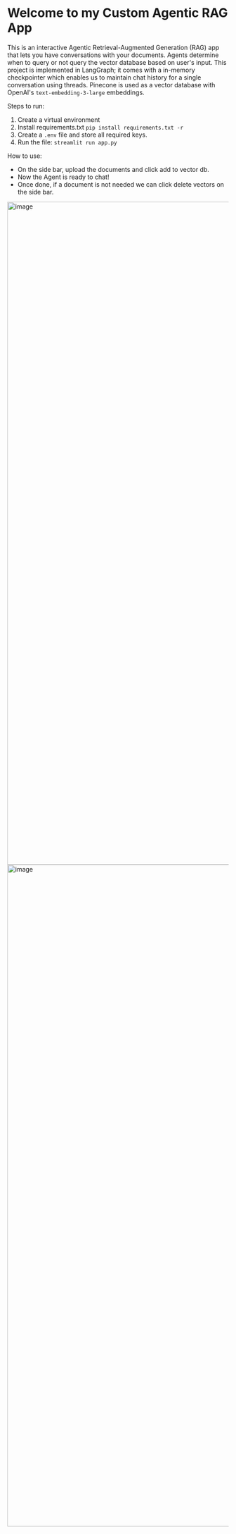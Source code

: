 # Welcome to my Custom Agentic RAG App

This is an interactive Agentic Retrieval-Augmented Generation (RAG) app that lets you have conversations with your documents. Agents determine when to query or not query the vector database based on user's input. This project is implemented in LangGraph; it comes with a in-memory checkpointer which enables us to maintain chat history for a single conversation using threads. Pinecone is used as a vector database with OpenAI's `text-embedding-3-large` embeddings. 


Steps to run:
1. Create a virtual environment
2. Install requirements.txt `pip install requirements.txt -r`
3. Create a `.env` file and store all required keys.
4. Run the file: `streamlit run app.py`

How to use:
* On the side bar, upload the documents and click add to vector db.
* Now the Agent is ready to chat!
* Once done, if a document is not needed we can click delete vectors on the side bar.

<img width="1505" alt="image" src="https://github.com/user-attachments/assets/fef723be-77eb-493f-be56-e812b3735e3c" />

<img width="1503" alt="image" src="https://github.com/user-attachments/assets/2b298946-36e2-47f5-91d5-8ec4c90eb710" />


